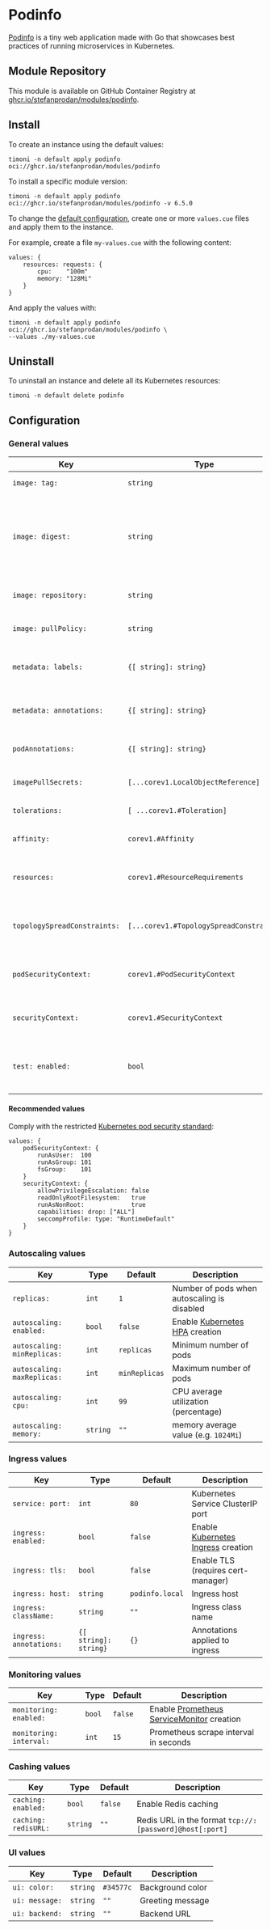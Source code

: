 # Podinfo

[Podinfo](https://github.com/stefanprodan/podinfo) is a tiny web application
made with Go that showcases best practices of running microservices in Kubernetes.

## Module Repository

This module is available on GitHub Container Registry at
[ghcr.io/stefanprodan/modules/podinfo](https://github.com/stefanprodan/podinfo/pkgs/container/modules%2Fpodinfo).

## Install

To create an instance using the default values:

```shell
timoni -n default apply podinfo oci://ghcr.io/stefanprodan/modules/podinfo
```

To install a specific module version:

```shell
timoni -n default apply podinfo oci://ghcr.io/stefanprodan/modules/podinfo -v 6.5.0
```

To change the [default configuration](#configuration),
create one or more `values.cue` files and apply them to the instance.

For example, create a file `my-values.cue` with the following content:

```cue
values: {
	resources: requests: {
		cpu:    "100m"
		memory: "128Mi"
	}
}
```

And apply the values with:

```shell
timoni -n default apply podinfo oci://ghcr.io/stefanprodan/modules/podinfo \
--values ./my-values.cue
```

## Uninstall

To uninstall an instance and delete all its Kubernetes resources:

```shell
timoni -n default delete podinfo
```

## Configuration

### General values

| Key                          | Type                                    | Default                        | Description                                                                                                                                  |
|------------------------------|-----------------------------------------|--------------------------------|----------------------------------------------------------------------------------------------------------------------------------------------|
| `image: tag:`                | `string`                                | `<latest version>`             | Container image tag                                                                                                                          |
| `image: digest:`             | `string`                                | `""`                           | Container image digest, takes precedence over `tag` when specified                                                                           |
| `image: repository:`         | `string`                                | `ghcr.io/stefanprodan/podinfo` | Container image repository                                                                                                                   |
| `image: pullPolicy:`         | `string`                                | `IfNotPresent`                 | [Kubernetes image pull policy](https://kubernetes.io/docs/concepts/containers/images/#image-pull-policy)                                     |
| `metadata: labels:`          | `{[ string]: string}`                   | `{}`                           | Common labels for all resources                                                                                                              |
| `metadata: annotations:`     | `{[ string]: string}`                   | `{}`                           | Common annotations for all resources                                                                                                         |
| `podAnnotations:`            | `{[ string]: string}`                   | `{}`                           | Annotations applied to pods                                                                                                                  |
| `imagePullSecrets:`          | `[...corev1.LocalObjectReference]`      | `[]`                           | [Kubernetes image pull secrets](https://kubernetes.io/docs/concepts/containers/images/#specifying-imagepullsecrets-on-a-pod)                 |
| `tolerations:`               | `[ ...corev1.#Toleration]`              | `[]`                           | [Kubernetes toleration](https://kubernetes.io/docs/concepts/scheduling-eviction/taint-and-toleration)                                        |
| `affinity:`                  | `corev1.#Affinity`                      | `{}`                           | [Kubernetes affinity and anti-affinity](https://kubernetes.io/docs/concepts/scheduling-eviction/assign-pod-node/#affinity-and-anti-affinity) |
| `resources:`                 | `corev1.#ResourceRequirements`          | `{}`                           | [Kubernetes resource requests and limits](https://kubernetes.io/docs/concepts/configuration/manage-resources-containers)                     |
| `topologySpreadConstraints:` | `[...corev1.#TopologySpreadConstraint]` | `[]`                           | [Kubernetes pod topology spread constraints](https://kubernetes.io/docs/concepts/scheduling-eviction/topology-spread-constraints)            |
| `podSecurityContext:`        | `corev1.#PodSecurityContext`            | `{}`                           | [Kubernetes pod security context](https://kubernetes.io/docs/tasks/configure-pod-container/security-context)                                 |
| `securityContext:`           | `corev1.#SecurityContext`               | `{}`                           | [Kubernetes container security context](https://kubernetes.io/docs/tasks/configure-pod-container/security-context)                           |
| `test: enabled:`             | `bool`                                  | `false`                        | Run end-to-end tests at install and upgrades                                                                                                 |

#### Recommended values

Comply with the
restricted [Kubernetes pod security standard](https://kubernetes.io/docs/concepts/security/pod-security-standards/):

```cue
values: {
	podSecurityContext: {
		runAsUser:  100
		runAsGroup: 101
		fsGroup:    101
	}
	securityContext: {
		allowPrivilegeEscalation: false
		readOnlyRootFilesystem:   true
		runAsNonRoot:             true
		capabilities: drop: ["ALL"]
		seccompProfile: type: "RuntimeDefault"
	}
}
```

### Autoscaling values

| Key                         | Type     | Default       | Description                                                                                                  |
|-----------------------------|----------|---------------|--------------------------------------------------------------------------------------------------------------|
| `replicas:`                 | `int`    | `1`           | Number of pods when autoscaling is disabled                                                                  |
| `autoscaling: enabled:`     | `bool`   | `false`       | Enable [Kubernetes HPA](https://kubernetes.io/docs/tasks/run-application/horizontal-pod-autoscale/) creation |
| `autoscaling: minReplicas:` | `int`    | `replicas`    | Minimum number of pods                                                                                       |
| `autoscaling: maxReplicas:` | `int`    | `minReplicas` | Maximum number of pods                                                                                       |
| `autoscaling: cpu:`         | `int`    | `99`          | CPU average utilization (percentage)                                                                         |
| `autoscaling: memory:`      | `string` | `""`          | memory average value (e.g. `1024Mi`)                                                                         |

### Ingress values

| Key                     | Type                  | Default         | Description                                                                                            |
|-------------------------|-----------------------|-----------------|--------------------------------------------------------------------------------------------------------|
| `service: port:`        | `int`                 | `80`            | Kubernetes Service ClusterIP port                                                                      |
| `ingress: enabled:`     | `bool`                | `false`         | Enable [Kubernetes Ingress](https://kubernetes.io/docs/concepts/services-networking/ingress/) creation |
| `ingress: tls:`         | `bool`                | `false`         | Enable TLS (requires cert-manager)                                                                     |
| `ingress: host:`        | `string`              | `podinfo.local` | Ingress host                                                                                           |
| `ingress: className:`   | `string`              | `""`            | Ingress class name                                                                                     |
| `ingress: annotations:` | `{[ string]: string}` | `{}`            | Annotations applied to ingress                                                                         |

### Monitoring values

| Key                     | Type   | Default | Description                                                                   |
|-------------------------|--------|---------|-------------------------------------------------------------------------------|
| `monitoring: enabled:`  | `bool` | `false` | Enable [Prometheus ServiceMonitor](https://prometheus-operator.dev/) creation |
| `monitoring: interval:` | `int`  | `15`    | Prometheus scrape interval in seconds                                         |

### Cashing values

| Key                  | Type     | Default | Description                                             |
|----------------------|----------|---------|---------------------------------------------------------|
| `caching: enabled:`  | `bool`   | `false` | Enable Redis caching                                    |
| `caching: redisURL:` | `string` | `""`    | Redis URL in the format `tcp://:[password]@host[:port]` |

### UI values

| Key            | Type     | Default   | Description      |
|----------------|----------|-----------|------------------|
| `ui: color:`   | `string` | `#34577c` | Background color |
| `ui: message:` | `string` | `""`      | Greeting message |
| `ui: backend:` | `string` | `""`      | Backend URL      |
